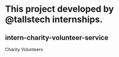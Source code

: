 # This project developed by @tallstech internships.

## intern-charity-volunteer-service
Charity Volunteers 
